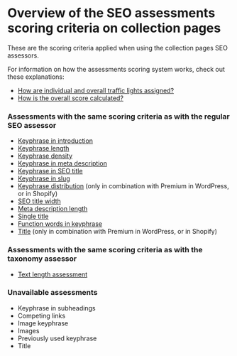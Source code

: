 # Overview of the SEO assessments scoring criteria on collection pages
These are the scoring criteria applied when using the collection pages SEO assessors.

For information on how the assessments scoring system works, check out these explanations:
* [How are individual and overall traffic lights assigned?](SCORING%20SEO.md#how-are-individual-and-overall-traffic-lights-assigned)
* [How is the overall score calculated?](SCORING%20SEO.md#how-is-the-overall-score-calculated)

### Assessments with the same scoring criteria as with the regular SEO assessor
- [Keyphrase in introduction](SCORING%20SEO.md#1-keyphrase-in-introduction)
- [Keyphrase length](SCORING%20SEO.md#2-keyphrase-length)
- [Keyphrase density](SCORING%20SEO.md#3-keyphrase-density)
- [Keyphrase in meta description](SCORING%20SEO.md#4-keyphrase-in-meta-description)
- [Keyphrase in SEO title](SCORING%20SEO.md#8-keyphrase-in-seo-title)
- [Keyphrase in slug](SCORING%20SEO.md#9-keyphrase-in-slug)
- [Keyphrase distribution](SCORING%20SEO.md#11-keyphrase-distribution-only-in-premium) (only in combination with Premium in WordPress, or in Shopify)
- [SEO title width](SCORING%20SEO.md#4-seo-title-width)
- [Meta description length](SCORING%20SEO.md#5-meta-description-length)
- [Single title](SCORING%20SEO.md#6-single-title)
- [Function words in keyphrase](SCORING%20SEO.md#7-function-words-in-keyphrase)
- [Title](SCORING%20SEO.md#9-title-only-in-premium) (only in combination with Premium in WordPress, or in Shopify)

### Assessments with the same scoring criteria as with the taxonomy assessor
- [Text length assessment](SCORING%20TAXONOMY.md#1-text-length-assessment)

### Unavailable assessments
- Keyphrase in subheadings
- Competing links
- Image keyphrase
- Images
- Previously used keyphrase
- Title
